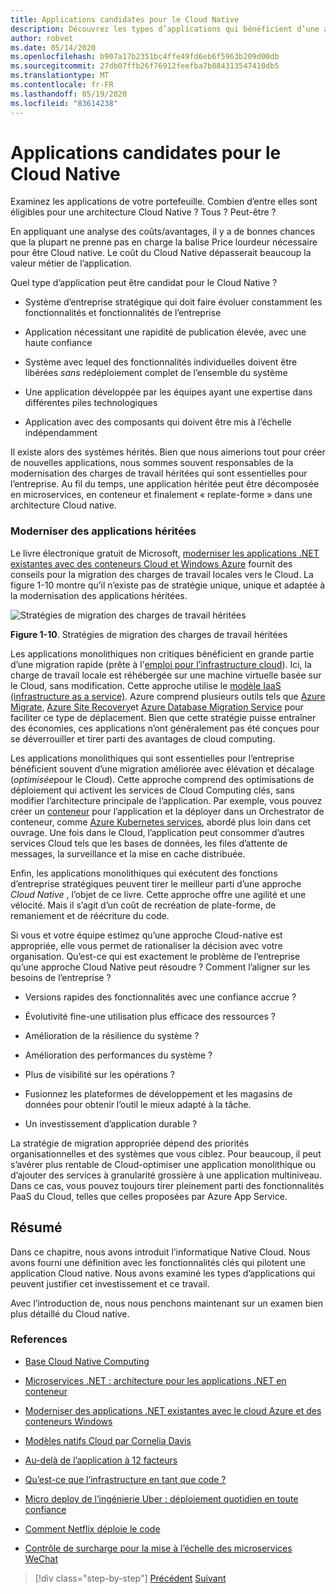 ```yaml
---
title: Applications candidates pour le Cloud Native
description: Découvrez les types d’applications qui bénéficient d’une approche Cloud Native
author: robvet
ms.date: 05/14/2020
ms.openlocfilehash: b907a17b2351bc4ffe49fd6eb6f5963b209d00db
ms.sourcegitcommit: 27db07ffb26f76912feefba7b884313547410db5
ms.translationtype: MT
ms.contentlocale: fr-FR
ms.lasthandoff: 05/19/2020
ms.locfileid: "83614238"
---
```

# <a name="candidate-apps-for-cloud-native"></a>Applications candidates pour le Cloud Native

Examinez les applications de votre portefeuille. Combien d’entre elles sont éligibles pour une architecture Cloud Native ? Tous ? Peut-être ?

En appliquant une analyse des coûts/avantages, il y a de bonnes chances que la plupart ne prenne pas en charge la balise Price lourdeur nécessaire pour être Cloud native. Le coût du Cloud Native dépasserait beaucoup la valeur métier de l’application.

Quel type d’application peut être candidat pour le Cloud Native ?

- Système d’entreprise stratégique qui doit faire évoluer constamment les fonctionnalités et fonctionnalités de l’entreprise

- Application nécessitant une rapidité de publication élevée, avec une haute confiance

- Système avec lequel des fonctionnalités individuelles doivent être libérées *sans* redéploiement complet de l’ensemble du système

- Une application développée par les équipes ayant une expertise dans différentes piles technologiques

- Application avec des composants qui doivent être mis à l’échelle indépendamment

Il existe alors des systèmes hérités. Bien que nous aimerions tout pour créer de nouvelles applications, nous sommes souvent responsables de la modernisation des charges de travail héritées qui sont essentielles pour l’entreprise. Au fil du temps, une application héritée peut être décomposée en microservices, en conteneur et finalement « replate-forme » dans une architecture Cloud native.

### <a name="modernizing-legacy-apps"></a>Moderniser des applications héritées

Le livre électronique gratuit de Microsoft, [moderniser les applications .NET existantes avec des conteneurs Cloud et Windows Azure](https://dotnet.microsoft.com/download/thank-you/modernizing-existing-net-apps-ebook) fournit des conseils pour la migration des charges de travail locales vers le Cloud. La figure 1-10 montre qu’il n’existe pas de stratégie unique, unique et adaptée à la modernisation des applications héritées.

![Stratégies de migration des charges de travail héritées](./media/strategies-for-migrating-legacy-workloads.png)

**Figure 1-10**. Stratégies de migration des charges de travail héritées

Les applications monolithiques non critiques bénéficient en grande partie d’une migration rapide (prête à l'[emploi pour l’infrastructure cloud](../modernize-with-azure-containers/lift-and-shift-existing-apps-azure-iaas.md)). Ici, la charge de travail locale est réhébergée sur une machine virtuelle basée sur le Cloud, sans modification. Cette approche utilise le [modèle IaaS (infrastructure as a service)](https://azure.microsoft.com/overview/what-is-iaas/). Azure comprend plusieurs outils tels que [Azure Migrate](https://azure.microsoft.com/services/azure-migrate/), [Azure Site Recovery](https://azure.microsoft.com/services/site-recovery/)et [Azure Database Migration Service](https://azure.microsoft.com/campaigns/database-migration/) pour faciliter ce type de déplacement. Bien que cette stratégie puisse entraîner des économies, ces applications n’ont généralement pas été conçues pour se déverrouiller et tirer parti des avantages de cloud computing.

Les applications monolithiques qui sont essentielles pour l’entreprise bénéficient souvent d’une migration améliorée avec élévation et décalage (*optimisée*pour le Cloud). Cette approche comprend des optimisations de déploiement qui activent les services de Cloud Computing clés, sans modifier l’architecture principale de l’application. Par exemple, vous pouvez créer un [conteneur](https://docs.microsoft.com/virtualization/windowscontainers/about/) pour l’application et la déployer dans un Orchestrator de conteneur, comme [Azure Kubernetes services](https://azure.microsoft.com/services/kubernetes-service/), abordé plus loin dans cet ouvrage. Une fois dans le Cloud, l’application peut consommer d’autres services Cloud tels que les bases de données, les files d’attente de messages, la surveillance et la mise en cache distribuée.

Enfin, les applications monolithiques qui exécutent des fonctions d’entreprise stratégiques peuvent tirer le meilleur parti d’une approche *Cloud Native* , l’objet de ce livre. Cette approche offre une agilité et une vélocité. Mais il s’agit d’un coût de recréation de plate-forme, de remaniement et de réécriture du code.

Si vous et votre équipe estimez qu’une approche Cloud-native est appropriée, elle vous permet de rationaliser la décision avec votre organisation. Qu’est-ce qui est exactement le problème de l’entreprise qu’une approche Cloud Native peut résoudre ? Comment l’aligner sur les besoins de l’entreprise ?

- Versions rapides des fonctionnalités avec une confiance accrue ?

- Évolutivité fine-une utilisation plus efficace des ressources ?

- Amélioration de la résilience du système ?

- Amélioration des performances du système ?

- Plus de visibilité sur les opérations ?

- Fusionnez les plateformes de développement et les magasins de données pour obtenir l’outil le mieux adapté à la tâche.

- Un investissement d’application durable ?

La stratégie de migration appropriée dépend des priorités organisationnelles et des systèmes que vous ciblez. Pour beaucoup, il peut s’avérer plus rentable de Cloud-optimiser une application monolithique ou d’ajouter des services à granularité grossière à une application multiniveau. Dans ce cas, vous pouvez toujours tirer pleinement parti des fonctionnalités PaaS du Cloud, telles que celles proposées par Azure App Service.

## <a name="summary"></a>Résumé

Dans ce chapitre, nous avons introduit l’informatique Native Cloud. Nous avons fourni une définition avec les fonctionnalités clés qui pilotent une application Cloud native. Nous avons examiné les types d’applications qui peuvent justifier cet investissement et ce travail.

Avec l’introduction de, nous nous penchons maintenant sur un examen bien plus détaillé du Cloud native.

### <a name="references"></a>References

- [Base Cloud Native Computing](https://www.cncf.io/)

- [Microservices .NET : architecture pour les applications .NET en conteneur](https://dotnet.microsoft.com/download/thank-you/microservices-architecture-ebook)

- [Moderniser des applications .NET existantes avec le cloud Azure et des conteneurs Windows](https://dotnet.microsoft.com/download/thank-you/modernizing-existing-net-apps-ebook)

- [Modèles natifs Cloud par Cornelia Davis](https://www.manning.com/books/cloud-native-patterns)

- [Au-delà de l’application à 12 facteurs](https://content.pivotal.io/blog/beyond-the-twelve-factor-app)

- [Qu’est-ce que l’infrastructure en tant que code ?](https://docs.microsoft.com/azure/devops/learn/what-is-infrastructure-as-code)

- [Micro deploy de l’ingénierie Uber : déploiement quotidien en toute confiance](https://eng.uber.com/micro-deploy/)

- [Comment Netflix déploie le code](https://www.infoq.com/news/2013/06/netflix/)

- [Contrôle de surcharge pour la mise à l’échelle des microservices WeChat](https://www.cs.columbia.edu/~ruigu/papers/socc18-final100.pdf)

>[!div class="step-by-step"]
>[Précédent](definition.md) 
> [Suivant](introduce-eshoponcontainers-reference-app.md)

